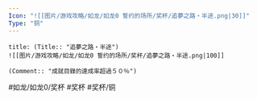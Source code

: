 ```yaml
---
Icon: "![[图片/游戏攻略/如龙/如龙0 誓约的场所/奖杯/追夢之路・半途.png|30]]"
Type: "铜"
---
```

```ad-common-bronze-trophy
title: (Title:: "追夢之路・半途")
![[图片/游戏攻略/如龙/如龙0 誓约的场所/奖杯/追夢之路・半途.png|100]]

(Comment:: "成就目錄的達成率超過５０％")
```

#如龙/如龙0/奖杯 #奖杯 #奖杯/铜
